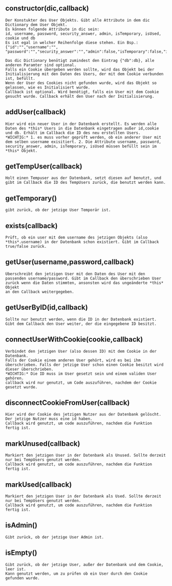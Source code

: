 ## constructor(dic,callback)
    Der Konstukter des User Objekts. Gibt alle Attribute in dem dic Dictionary dem User Objekt.
	Es können folgende Attribute in dic sein:
	id, username, password, security_answer, admin, isTemporary, isUsed, cookie und db
	Es ist egal in welcher Reihenfolge diese stehen. Ein Bsp.:
	{"id":"","username":"", "password":"","security_answer":"","admin":false,"isTemporary":false,"isUsed":false,"cookie":"","db":db}
	
	Das dic Dictionary benötigt zumindest den Eintrag {"db":db}, alle anderen Paramter sind optional.
	Falls ein Cookie übergeben werden sollte, wird das Objekt bei der Initialisierung mit den Daten des Users, der mit dem Cookie verbunden ist, befüllt.
	Wenn der User des Cookies nicht gefunden wurde, wird das Objekt so gelassen, wie es Initialisiert wurde.
	Callback ist optional. Wird benötigt, falls ein User mit dem Cookie gesucht wurde. Callback erhält den User nach der Initialisierung.

## addUser(callback)
    Hier wird ein neuer User in der Datenbank erstellt. Es werden alle Daten des *this* Users in die Datenbank eingetragen außer id,cookie und db. Erhält im Callback die ID des neu erstellten Users.
	*WICHTIG:* 1. es muss vorher geprüft werden, ob ein anderer User mit dem selben username exisitiert. 2. Die Attribute username, password, security_answer, admin, isTemporary, isUsed müssen befüllt sein im *this* Objekt.

## getTempUser(callback)
	Holt einen Tempuser aus der Datenbank, setzt diesen auf benutzt, und gibt im Callback die ID des TempUsers zurück, die benutzt werden kann.
	
## getTemporary()
	gibt zurück, ob der jetzige User Temporär ist.

## exists(callback)
	Prüft, ob ein user mit dem username des jetzigen Objekts (also *this*.username) in der Datenbank schon existiert. Gibt im Callback true/false zurück.
	
## getUser(username,password,callback)
    Überschreibt den jetzigen User mit den Daten des User mit den passenden username/password. Gibt im Callback den überschrieben User zurück wenn die Daten stimmten, ansonsten wird das ungeänderte *this* Objekt
	an den Callback weitergegeben.
	

## getUserByID(id,callback)
    Sollte nur benutzt werden, wenn die ID in der Datenbank existiert. Gibt dem Callback den User weiter, der die eingegebene ID besitzt.
	
## connectUserWithCookie(cookie,callback)
	Verbindet den jetzigen User (also dessen ID) mit dem Cookie in der Datenbank.
	Falls der Cookie einem anderen User gehört, wird es bei ihm überschrieben. Falls der jetzige User schon einen Cookie besitzt wird dieser überschrieben.
	*WICHTIG:* Die ID muss im User gesetzt sein und einem validen User gehören.
	callback wird nur genutzt, um Code auszuführen, nachdem der Cookie gesetzt wurde.

## disconnectCookieFromUser(callback)
    Hier wird der Cookie des jetzigen Nutzer aus der Datenbank gelöscht.
	Der jetzige Nutzer muss eine id haben.
	Callback wird genutzt, um code auszuführen, nachdem die Funktion fertig ist.

## markUnused(callback)
	Markiert den jetzigen User in der Datenbank als Unused. Sollte derzeit nur bei TempUsers genutzt werden.
	Callback wird genutzt, um code auszuführen, nachdem die Funktion fertig ist.
	
## markUsed(callback)
	Markiert den jetzigen User in der Datenbank als Used. Sollte derzeit nur bei TempUsers genutzt werden.
	Callback wird genutzt, um code auszuführen, nachdem die Funktion fertig ist.
	
## isAdmin()
	Gibt zurück, ob der jetzige User Admin ist.
	
## isEmpty()
	Gibt zurück, ob der jetzige User, außer der Datenbank und dem Cookie, leer ist.
	Kann genutzt werden, um zu prüfen ob ein User durch den Cookie gefunden wurde.